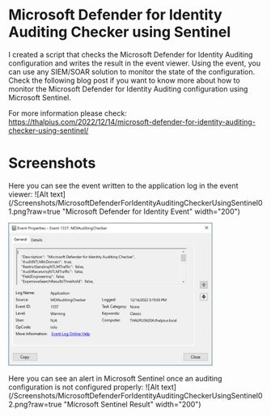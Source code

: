 # Microsoft Defender for Identity Auditing Checker using Sentinel

I created a script that checks the Microsoft Defender for Identity Auditing configuration and writes the result in the event viewer. Using the event, you can use any SIEM/SOAR solution to monitor the state of the configuration. Check the following blog post if you want to know more about how to monitor the Microsoft Defender for Identity Auditing configuration using Microsoft Sentinel.

For more information please check:<br>
https://thalpius.com/2022/12/14/microsoft-defender-for-identity-auditing-checker-using-sentinel/

# Screenshots

Here you can see the event written to the application log in the event viewer:
![Alt text](/Screenshots/MicrosoftDefenderForIdentityAuditingCheckerUsingSentinel01.png?raw=true "Microsoft Defender for Identity Event" width="200")

<img src="/Screenshots/MicrosoftDefenderForIdentityAuditingCheckerUsingSentinel01.png" width=80% height=80%>

Here you can see an alert in Microsoft Sentinel once an auditing configuration is not configured properly:
![Alt text](/Screenshots/MicrosoftDefenderForIdentityAuditingCheckerUsingSentinel02.png?raw=true "Microsoft Sentinel Result" width="200")


